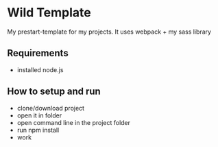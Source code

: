 # Wild Template

My prestart-template for my projects.
It uses webpack + my sass library

## Requirements
- installed node.js

## How to setup and run
- clone/download project
- open it in folder
- open command line in the project folder
- run npm install
- work
